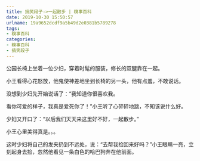 ```yaml
---
title: 搞笑段子->一起散步 | 糗事百科
date: 2019-10-30 15:50:57
urlname: 19a9652dcdf9a5b49d2e0381b5789278
tags: 
- 糗事百科
categories:
- 糗事百科
- 搞笑段子
---
```

公园长椅上坐着一位少妇，穿着时髦的服装，修长的双腿靠在一起。

小王看得心花怒放，他鬼使神差地坐到长椅的另一头，他有点羞，不敢说话。

没想到少妇先开始说话了：“我知道你很喜欢我。

看你可爱的样子，我真是爱死你了！”小王听了心砰砰地跳，不知该说什么好。

少妇又开口了：“以后我们天天来这里好不好，一起散步。”

小王心里美得真是。。。

这时少妇将自己的发夹扔到不远处，说：“去帮我捡回来好吗？”小王眼睛一亮，立刻起身去捡，忽然他看见一条白色的哈巴狗奔在他前面。



